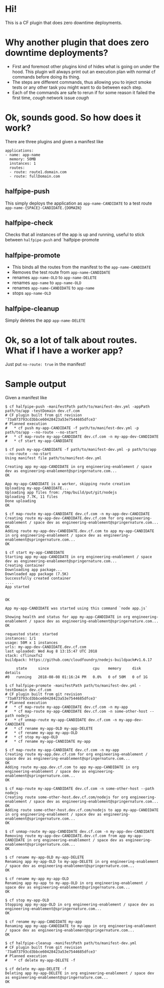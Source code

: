 # Hi!

This is a CF plugin that does zero downtime deployments.

# Why another plugin that does zero downtime deployments?

* First and foremost other plugins kind of hides what is going on under the hood.
 This plugin will always print out an execution plan with normal cf commands before doing its thing.
* The steps are different commands, thus allowing you to inject smoke tests or any other task you might want to do between each step.
* Each of the commands are safe to rerun if for some reason it failed the first time, *cough* network issue *cough*

# Ok, sounds good. So how does it work?

There are three plugins and given a manifest like

```
applications:
- name: app-name
  memory: 50MB
  instances: 1
  routes:
  - route: route1.domain.com
  - route: fullDomain.com
```

## halfpipe-push

This simply deploys the application as `app-name-CANDIDATE` to a test route `app-name-{SPACE}-CANDIDATE.{DOMAIN}`

## halfpipe-check

Checks that all instances of the app is up and running, useful to stick between `halfpipe-push` and `halfpipe-promote

## halfpipe-promote

* This binds all the routes from the manifest to the `app-name-CANDIDATE`
* Removes the test route from `app-name-CANDIDATE`
* renames `app-name-OLD` to `app-name-DELETE`
* renames `app-name` to `app-name-OLD` 
* renames `app-name-CANDIDATE` to `app-name`
* stops `app-name-OLD`

## halfpipe-cleanup

Simply deletes the app `app-name-DELETE`

# Ok, so a lot of talk about routes. What if I have a worker app?
Just put `no-route: true` in the manifest!

# Sample output

Given a manifest like 

```
$ cf halfpipe-push -manifestPath path/to/manifest-dev.yml -appPath path/to/app -testDomain dev.cf.com
# CF plugin built from git revision '73a073793cd3bbce60428423a53e7544685dfce3'
# Planned execution
#	* cf push my-app-CANDIDATE -f path/to/manifest-dev.yml -p path/to/app --no-route --no-start
#	* cf map-route my-app-CANDIDATE dev.cf.com -n my-app-dev-CANDIDATE
#	* cf start my-app-CANDIDATE

$ cf push my-app-CANDIDATE -f path/to/manifest-dev.yml -p path/to/app --no-route --no-start
Using manifest file path/to/manifest-dev.yml

Creating app my-app-CANDIDATE in org engineering-enablement / space dev as engineering-enablement@springernature.com...
OK

App my-app-CANDIDATE is a worker, skipping route creation
Uploading my-app-CANDIDATE...
Uploading app files from: /tmp/build/put/git/nodejs
Uploading 7.7K, 11 files
Done uploading               
OK

$ cf map-route my-app-CANDIDATE dev.cf.com -n my-app-dev-CANDIDATE
Creating route my-app-dev-CANDIDATE.dev.cf.com for org engineering-enablement / space dev as engineering-enablement@springernature.com...
OK
Adding route my-app-dev-CANDIDATE.dev.cf.com to app my-app-CANDIDATE in org engineering-enablement / space dev as engineering-enablement@springernature.com...
OK

$ cf start my-app-CANDIDATE
Starting app my-app-CANDIDATE in org engineering-enablement / space dev as engineering-enablement@springernature.com...
Creating container
Downloading app package...
Downloaded app package (7.5K)
Successfully created container
....
App started


OK

App my-app-CANDIDATE was started using this command `node app.js`

Showing health and status for app my-app-CANDIDATE in org engineering-enablement / space dev as engineering-enablement@springernature.com...
OK

requested state: started
instances: 1/1
usage: 50M x 1 instances
urls: my-app-dev-CANDIDATE.dev.cf.com
last uploaded: Wed Aug 8 13:15:47 UTC 2018
stack: cflinuxfs2
buildpack: https://github.com/cloudfoundry/nodejs-buildpack#v1.6.17

     state     since                    cpu    memory     disk      details
#0   running   2018-08-08 01:16:24 PM   0.0%   0 of 50M   0 of 1G

```

```
$ cf halfpipe-promote -manifestPath path/to/manifest-dev.yml -testDomain dev.cf.com
# CF plugin built from git revision '73a073793cd3bbce60428423a53e7544685dfce3'
# Planned execution
#	* cf map-route my-app-CANDIDATE dev.cf.com -n my-app
#	* cf map-route my-app-CANDIDATE dev.cf.com -n some-other-host --path nodejs
#	* cf unmap-route my-app-CANDIDATE dev.cf.com -n my-app-dev-CANDIDATE
#	* cf rename my-app-OLD my-app-DELETE
#	* cf rename my-app my-app-OLD
#	* cf stop my-app-OLD
#	* cf rename my-app-CANDIDATE my-app

$ cf map-route my-app-CANDIDATE dev.cf.com -n my-app
Creating route my-app.dev.cf.com for org engineering-enablement / space dev as engineering-enablement@springernature.com...
OK
Adding route my-app.dev.cf.com to app my-app-CANDIDATE in org engineering-enablement / space dev as engineering-enablement@springernature.com...
OK

$ cf map-route my-app-CANDIDATE dev.cf.com -n some-other-host --path nodejs
Creating route some-other-host.dev.cf.com/nodejs for org engineering-enablement / space dev as engineering-enablement@springernature.com...
OK
Adding route some-other-host.dev.cf.com/nodejs to app my-app-CANDIDATE in org engineering-enablement / space dev as engineering-enablement@springernature.com...
OK

$ cf unmap-route my-app-CANDIDATE dev.cf.com -n my-app-dev-CANDIDATE
Removing route my-app-dev-CANDIDATE.dev.cf.com from app my-app-CANDIDATE in org engineering-enablement / space dev as engineering-enablement@springernature.com...
OK

$ cf rename my-app-OLD my-app-DELETE
Renaming app my-app-OLD to my-app-DELETE in org engineering-enablement / space dev as engineering-enablement@springernature.com...
OK

$ cf rename my-app my-app-OLD
Renaming app my-app to my-app-OLD in org engineering-enablement / space dev as engineering-enablement@springernature.com...
OK

$ cf stop my-app-OLD
Stopping app my-app-OLD in org engineering-enablement / space dev as engineering-enablement@springernature.com...
OK

$ cf rename my-app-CANDIDATE my-app
Renaming app my-app-CANDIDATE to my-app in org engineering-enablement / space dev as engineering-enablement@springernature.com...
OK
```

```
$ cf halfpipe-cleanup -manifestPath path/to/manifest-dev.yml
# CF plugin built from git revision '73a073793cd3bbce60428423a53e7544685dfce3'
# Planned execution
#	* cf delete my-app-DELETE -f

$ cf delete my-app-DELETE -f
Deleting app my-app-DELETE in org engineering-enablement / space dev as engineering-enablement@springernature.com...
OK
```




